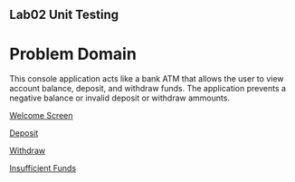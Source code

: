 ## Lab02 Unit Testing

# Problem Domain 
This console application acts like a bank ATM that allows the user to view account balance, deposit, and withdraw funds. The application prevents a negative balance or invalid deposit or withdraw ammounts.

[Welcome Screen](../assets/lab2.png)

[Deposit](../assets/lab2a.png)

[Withdraw](../assets/lab2b.png)

[Insufficient Funds](../assets/lab2c.png)


